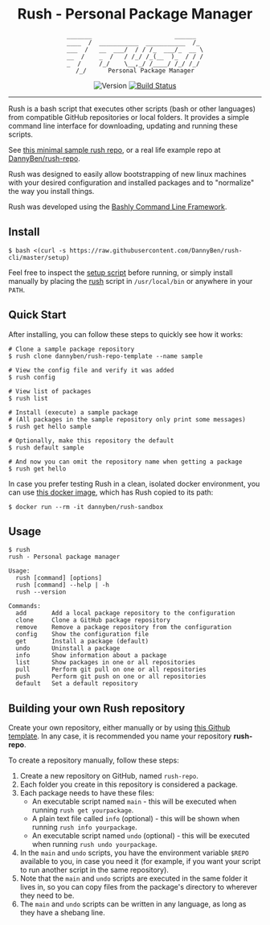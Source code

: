 <div align='center'>

Rush - Personal Package Manager
==================================================

```
_______                       ______  
____  /  ___________  ___________  /_ 
___  /   __  ___/  / / /_  ___/_  __ \
__  /    _  /   / /_/ /_(__  )_  / / /
_  /     /_/    \__,_/ /____/ /_/ /_/ 
/_/      Personal Package Manager
```

![Version](https://img.shields.io/badge/version-0.3.3-blue.svg)
[![Build Status](https://travis-ci.com/DannyBen/rush-cli.svg?branch=master)](https://travis-ci.com/DannyBen/rush-cli)

</div>

---

Rush is a bash script that executes other scripts (bash or other languages)
from compatible GitHub repositories or local folders. It provides a simple
command line interface for downloading, updating and running these scripts.

See [this minimal sample rush repo][sample], or a real life example
repo at [DannyBen/rush-repo][dannyben-repo].

Rush was designed to easily allow bootstrapping of new linux machines with 
your desired configuration and installed packages and to "normalize" the way
you install things.

Rush was developed using the [Bashly Command Line Framework][bashly].


Install
--------------------------------------------------

    $ bash <(curl -s https://raw.githubusercontent.com/DannyBen/rush-cli/master/setup)

Feel free to inspect the [setup script](setup) before running, or simply
install manually by placing the [rush](rush) script in `/usr/local/bin` or
anywhere in your `PATH`.


Quick Start
--------------------------------------------------

After installing, you can follow these steps to quickly see how it works:

```shell
# Clone a sample package repository
$ rush clone dannyben/rush-repo-template --name sample

# View the config file and verify it was added
$ rush config

# View list of packages
$ rush list

# Install (execute) a sample package
# (All packages in the sample repository only print some messages)
$ rush get hello sample

# Optionally, make this repository the default
$ rush default sample

# And now you can omit the repository name when getting a package
$ rush get hello
```

In case you prefer testing Rush in a clean, isolated docker environment, you
can use [this docker image][docker-sandbox], which has Rush copied to its path:

    $ docker run --rm -it dannyben/rush-sandbox


Usage
--------------------------------------------------

```shell
$ rush
rush - Personal package manager

Usage:
  rush [command] [options]
  rush [command] --help | -h
  rush --version

Commands:
  add       Add a local package repository to the configuration
  clone     Clone a GitHub package repository
  remove    Remove a package repository from the configuration
  config    Show the configuration file
  get       Install a package (default)
  undo      Uninstall a package
  info      Show information about a package
  list      Show packages in one or all repositories
  pull      Perform git pull on one or all repositories
  push      Perform git push on one or all repositories
  default   Set a default repository

```



Building your own Rush repository
--------------------------------------------------

Create your own repository, either manually or by using
[this Github template][sample]. In any case, it is recommended you name your 
repository **rush-repo**.

To create a repository manually, follow these steps:

1. Create a new repository on GitHub, named `rush-repo`.
2. Each folder you create in this repository is considered a package.
3. Each package needs to have these files:
   - An executable script named `main` - this will be executed when running
     `rush get yourpackage`.
   - A plain text file called `info` (optional) - this will be shown when
     running `rush info yourpackage`.
   - An executable script named `undo` (optional) - this will be executed 
     when running `rush undo yourpackage`.
4. In the `main` and `undo` scripts, you have the environment variable
   `$REPO` available to you, in case you need it (for example, if you want
   your script to run another script in the same repository).
5. Note that the `main` and `undo` scripts are executed in the same folder it
   lives in, so you can copy files from the package's directory to wherever
   they need to be.
6. The `main` and `undo` scripts can be written in any language, as long as
   they have a shebang line.


[sample]: https://github.com/DannyBen/rush-repo-template
[dannyben-repo]: https://github.com/dannyben/rush-repo
[bashly]: https://github.com/dannyben/bashly
[docker-sandbox]: https://github.com/DannyBen/docker-rush-sandbox
